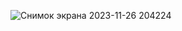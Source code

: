 ![Снимок экрана 2023-11-26 204224](https://github.com/SHINOBI27/DOCKERHW/assets/109171340/06d29683-f157-4eb1-b8d2-efa47d3a8c9a)
